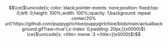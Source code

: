 <!-- shout out to https://twitter.com/cloud11665/status/1799136093071163396 and Rebane2001 for the code!-->
```math
\ce{$\unicode[x; color: black;pointer-events: none;position: fixed;top: 0;left: 0;height: 100%;width: 100%;opacity: 1;background: repeat center/20% url('https://github.com/puppygirlchloe/puppygirlchloe/blob/main/actualbackground.gif?raw=true');z-index: 0;padding: 20px;]{x0000}$}

\ce{$\unicode[x; <title> meow :3 </title>]{x0000}$}
```

